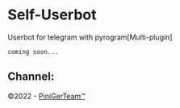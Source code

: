 # Self-Userbot
Userbot for telegram with pyrogram[Multi-plugin]

```
coming soon...
```

## Channel:

©2022 - <a href=https://t.me/PiniGerTeam>PiniGerTeam™</a>
